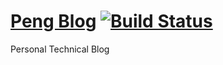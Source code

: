 # [Peng Blog](https://PengBlog.github.io/blog) [![Build Status](https://travis-ci.com/PengBlog/PengBlog.github.io.svg?branch=master)](https://travis-ci.com/PengBlog/PengBlog.github.io)

Personal Technical Blog
